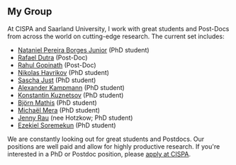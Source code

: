 ## My Group

At CISPA and Saarland University, I work with great students and Post-Docs from across the world on cutting-edge research.  The current set includes:

* [Nataniel Pereira Borges Junior](https://cispa.saarland/people/nataniel.borges/) (PhD student)
* [Rafael Dutra](https://cispa.saarland/people/rafael.dutra/) (Post-Doc)
* [Rahul Gopinath](https://cispa.saarland/people/rahul.gopinath/) (Post-Doc)
* [Nikolas Havrikov](https://cispa.saarland/people/havrikov/) (PhD student)
* [Sascha Just](https://cispa.saarland/people/just/) (PhD student)
* [Alexander Kampmann](https://cispa.saarland/people/kampmann/) (PhD student)
* [Konstantin Kuznetsov](https://cispa.saarland/people/kuznetsov/) (PhD student)
* [Björn Mathis](https://cispa.saarland/people/bjoern.mathis/) (PhD student)
* [Michaël Mera](https://cispa.saarland/people/michael.mera/) (PhD student)
* [Jenny Rau](https://cispa.saarland/people/hotzkow/) (nee Hotzkow; PhD student)
* [Ezekiel Soremekun](https://cispa.saarland/people/soremekun/) (PhD student)

We are constantly looking out for great students and Postdocs.  Our positions are well paid and allow for highly productive research.  If you're interested in a PhD or Postdoc position, please [apply at CISPA](https://www.cispa.saarland/).
